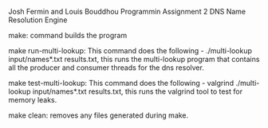 Josh Fermin and Louis Bouddhou
Programmin Assignment 2
DNS Name Resolution Engine

make: command builds the program

make run-multi-lookup: This command does the following - ./multi-lookup input/names*.txt results.txt, this runs the multi-lookup program that contains all the producer and consumer threads for the dns resolver.

make test-multi-lookup: This command does the following - valgrind ./multi-lookup input/names*.txt results.txt, this runs the valgrind tool to test for memory leaks.

make clean: removes any files generated during make.